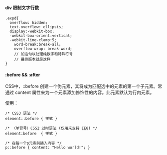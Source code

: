 #### div 限制文字行数

```
.expd{
  overflow: hidden;
  text-overflow: ellipsis;
  display:-webkit-box;
  -webkit-box-orient:vertical;
  -webkit-line-clamp:5;
    word-break:break-all;
    overflow-wrap: break-word;
    // 加这句以处理纯数字和特殊符号
    // 最终版本就是这样
}
```

#### :before && :after

CSS中，::before 创建一个伪元素，其将成为匹配选中的元素的第一个子元素。常通过 content 属性来为一个元素添加修饰性的内容。此元素默认为行内元素。

使用：

```
/* CSS3 语法 */
element::before { 样式 }  

/* （单冒号）CSS2 过时语法 (仅用来支持 IE8) */
element:before  { 样式 }  

/* 在每一个p元素前插入内容 */
p::before { content: "Hello world!"; }
```